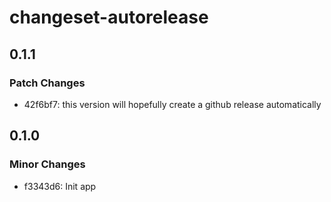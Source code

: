 # changeset-autorelease

## 0.1.1

### Patch Changes

- 42f6bf7: this version will hopefully create a github release automatically

## 0.1.0

### Minor Changes

- f3343d6: Init app

